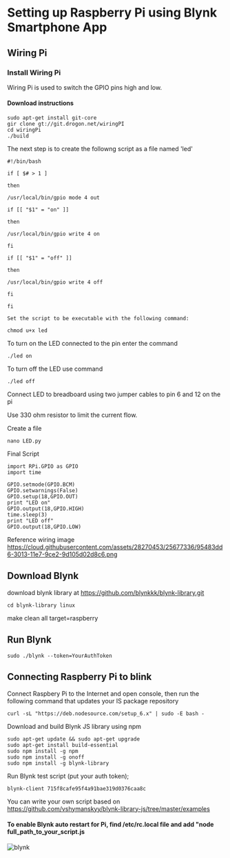 # Setting up Raspberry Pi using Blynk Smartphone App
## Wiring Pi
### Install Wiring Pi
Wiring Pi is used to switch the GPIO pins high and low.
#### Download instructions
```shell
sudo apt-get install git-core
gir clone gt://git.drogon.net/wiringPI
cd wiringPi
./build
```
The next step is to create the followng script as a file named 'led'
```shell
#!/bin/bash

if [ $# > 1 ]

then

/usr/local/bin/gpio mode 4 out

if [[ "$1" = "on" ]]

then

/usr/local/bin/gpio write 4 on

fi

if [[ "$1" = "off" ]]

then

/usr/local/bin/gpio write 4 off

fi

fi

Set the script to be executable with the following command:

chmod u+x led
```
To turn on the LED connected to the pin enter the command
```shell
./led on
```
To turn off the LED use command
```shell
./led off
```
Connect LED to breadboard using two jumper cables to pin 6 and 12 on the pi

Use 330 ohm resistor to limit the current flow.

Create a file 
```shell
nano LED.py
```
Final Script
```shell
import RPi.GPIO as GPIO
import time

GPIO.setmode(GPIO.BCM)
GPIO.setwarnings(False)
GPIO.setup(18,GPIO.OUT)
print "LED on"
GPIO.output(18,GPIO.HIGH)
time.sleep(3)
print "LED off"
GPIO.output(18,GPIO.LOW)
```
Reference wiring image
https://cloud.githubusercontent.com/assets/28270453/25677336/95483dd6-3013-11e7-9ce2-9d105d02d8c6.png

## Download Blynk 
download blynk library at https://github.com/blynkkk/blynk-library.git
```shell
cd blynk-library linux
```
make clean all target=raspberry

## Run Blynk
```shell
sudo ./blynk --token=YourAuthToken
```
## Connecting Raspberry Pi to blink
Connect Raspbery Pi to the Internet and open console, then run the following command that updates your IS package repository
```shell
curl -sL "https://deb.nodesource.com/setup_6.x" | sudo -E bash -
```
Download and build Blynk JS library using npm
```shell
sudo apt-get update && sudo apt-get upgrade
sudo apt-get install build-essential
sudo npm install -g npm
sudo npm install -g onoff
sudo npm install -g blynk-library
```
Run Blynk test script (put your auth token);
```shell
blynk-client 715f8cafe95f4a91bae319d0376caa8c
```
You can write your own script based on https://github.com/vshymanskyy/blynk-library-js/tree/master/examples
#### To enable Blynk auto restart for Pi, find /etc/rc.local file and add "node full_path_to_your_script.js <Auto Toekn>
![blynk](https://cloud.githubusercontent.com/assets/28270453/25913983/af9d3c50-358a-11e7-83c5-03c37438dc5d.png)
